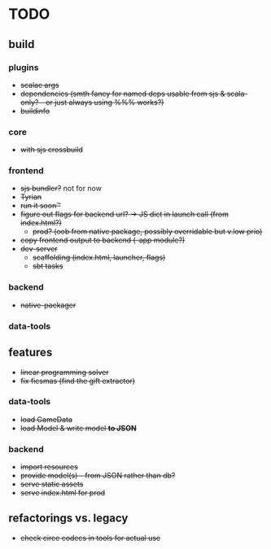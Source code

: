 # TODO

## build

### plugins
- ~~scalac args~~
- ~~dependencies (smth fancy for named deps usable from sjs & scala-only? - or just always using %%% works?)~~
- ~~buildinfo~~

### core
- ~~with sjs crossbuild~~

### frontend
- ~~sjs bundler?~~ not for now
- ~~Tyrian~~
- ~~run it soon™~~
- ~~figure out flags for backend url? -> JS dict in launch call (from index.html?)~~
  - ~~prod? (oob from native package, possibly overridable but v.low prio)~~
- ~~copy frontend output to backend (-app module?)~~
- ~~dev-server~~
  - ~~scaffolding (index.html, launcher, flags)~~
  - ~~sbt tasks~~

### backend
- ~~native-packager~~

### data-tools

## features
- ~~linear programming solver~~
- ~~fix ficsmas (find the gift extractor)~~

### data-tools
- ~~load GameData~~
- ~~load Model & write model **to JSON**~~

### backend
- ~~import resources~~
- ~~provide model(s) - from JSON rather than db?~~
- ~~serve static assets~~
- ~~serve index.html for prod~~

## refactorings vs. legacy
- ~~check circe codecs in tools for actual use~~
